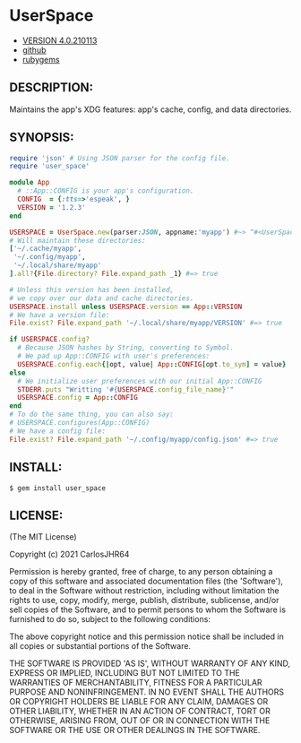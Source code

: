 # UserSpace

* [VERSION 4.0.210113](https://github.com/carlosjhr64/user_space/releases)
* [github](https://www.github.com/carlosjhr64/user_space)
* [rubygems](https://rubygems.org/gems/user_space)

## DESCRIPTION:

Maintains the app's XDG features: app's cache, config, and data directories.

## SYNOPSIS:

```ruby
require 'json' # Using JSON parser for the config file.
require 'user_space'

module App
  # ::App::CONFIG is your app's configuration.
  CONFIG  = {:tts=>'espeak', }
  VERSION = '1.2.3'
end

USERSPACE = UserSpace.new(parser:JSON, appname:'myapp') #~> ^#<UserSpace:
# Will maintain these directories:
['~/.cache/myapp',
 '~/.config/myapp',
 '~/.local/share/myapp'
].all?{File.directory? File.expand_path _1} #=> true

# Unless this version has been installed,
# we copy over our data and cache directories.
USERSPACE.install unless USERSPACE.version == App::VERSION
# We have a version file:
File.exist? File.expand_path '~/.local/share/myapp/VERSION' #=> true

if USERSPACE.config?
  # Because JSON hashes by String, converting to Symbol.
  # We pad up App::CONFIG with user's preferences:
  USERSPACE.config.each{|opt, value| App::CONFIG[opt.to_sym] = value}
else
  # We initialize user preferences with our initial App::CONFIG
  STDERR.puts "Writting '#{USERSPACE.config_file_name}'"
  USERSPACE.config = App::CONFIG
end
# To do the same thing, you can also say:
# USERSPACE.configures(App::CONFIG)
# We have a config file:
File.exist? File.expand_path '~/.config/myapp/config.json' #=> true
```

## INSTALL:

```shell
$ gem install user_space
```

## LICENSE:

(The MIT License)

Copyright (c) 2021 CarlosJHR64

Permission is hereby granted, free of charge, to any person obtaining
a copy of this software and associated documentation files (the
'Software'), to deal in the Software without restriction, including
without limitation the rights to use, copy, modify, merge, publish,
distribute, sublicense, and/or sell copies of the Software, and to
permit persons to whom the Software is furnished to do so, subject to
the following conditions:

The above copyright notice and this permission notice shall be
included in all copies or substantial portions of the Software.

THE SOFTWARE IS PROVIDED 'AS IS', WITHOUT WARRANTY OF ANY KIND,
EXPRESS OR IMPLIED, INCLUDING BUT NOT LIMITED TO THE WARRANTIES OF
MERCHANTABILITY, FITNESS FOR A PARTICULAR PURPOSE AND NONINFRINGEMENT.
IN NO EVENT SHALL THE AUTHORS OR COPYRIGHT HOLDERS BE LIABLE FOR ANY
CLAIM, DAMAGES OR OTHER LIABILITY, WHETHER IN AN ACTION OF CONTRACT,
TORT OR OTHERWISE, ARISING FROM, OUT OF OR IN CONNECTION WITH THE
SOFTWARE OR THE USE OR OTHER DEALINGS IN THE SOFTWARE.
